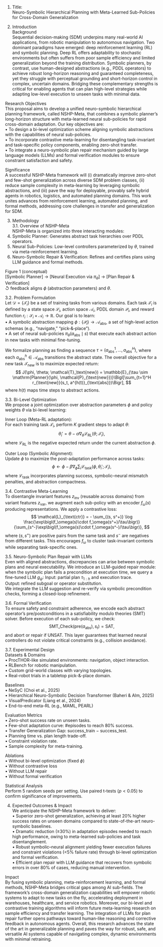 1. Title:  
Neuro-Symbolic Hierarchical Planning with Meta-Learned Sub-Policies for Cross-Domain Generalization

2. Introduction  
Background  
Sequential decision-making (SDM) underpins many real-world AI applications, from robotic manipulation to autonomous navigation. Two dominant paradigms have emerged: deep reinforcement learning (RL) and symbolic planning. Deep RL offers adaptability to stochastic environments but often suffers from poor sample efficiency and limited generalization beyond the training distribution. Symbolic planners, by contrast, use human-designed abstractions (e.g., PDDL operators) to achieve robust long-horizon reasoning and guaranteed completeness, yet they struggle with perceptual grounding and short-horizon control in complex, uncertain domains. Bridging these complementary strengths is critical for enabling agents that can plan high-level strategies while adapting low-level execution to unseen tasks with minimal data.

Research Objectives  
This proposal aims to develop a unified neuro-symbolic hierarchical planning framework, called NSHP-Meta, that combines a symbolic planner’s long-horizon structure with meta-learned neural sub-policies for rapid cross-domain adaptation. Our key objectives are:  
• To design a bi-level optimization scheme aligning symbolic abstractions with the capabilities of neural sub-policies.  
• To incorporate contrastive meta-learning for disentangling task-invariant and task-specific policy components, enabling zero-shot transfer.  
• To integrate a neuro-symbolic plan repair mechanism guided by large language models (LLMs) and formal verification modules to ensure constraint satisfaction and safety.

Significance  
A successful NSHP-Meta framework will (i) dramatically improve zero-shot and few-shot generalization across diverse SDM problem classes, (ii) reduce sample complexity in meta-learning by leveraging symbolic abstractions, and (iii) pave the way for deployable, provably safe hybrid agents in robotics, logistics, and automated planning domains. This work unites advances from reinforcement learning, automated planning, and formal methods, addressing core challenges in transfer and generalization for SDM.

3. Methodology  
3.1. Overview of NSHP-Meta  
NSHP-Meta is organized into three interacting modules:  
1. Symbolic Planner: Generates abstract task hierarchies over PDDL operators.  
2. Neural Sub-Policies: Low-level controllers parameterized by $\theta$, trained via meta-reinforcement learning.  
3. Neuro-Symbolic Repair & Verification: Refines and certifies plans using LLM guidance and formal methods.

Figure 1 (conceptual)  
[Symbolic Planner] → [Neural Execution via $\pi_\theta$] → [Plan Repair & Verification]  
↺ feedback aligns $\phi$ (abstraction parameters) and $\theta$.

3.2. Problem Formulation  
Let $\mathcal{D} = \{\mathcal{T}_i\}$ be a set of training tasks from various domains. Each task $\mathcal{T}_i$ is defined by a state space $\mathcal{S}_i$, action space $\mathcal{A}_i$, PDDL domain $\mathcal{P}_i$, and reward function $r_i: \mathcal{S}_i \times \mathcal{A}_i \rightarrow \mathbb{R}$. Our goal is to learn:  
• A symbolic abstraction mapping $\phi: \{\mathcal{P}_i\} \rightarrow \mathcal{A}_{\text{abs}}$, a set of high-level action schemas (e.g., “navigate,” “pick‐&‐place”).  
• A set of neural sub-policies $\pi_\theta(a_{\text{abs}} \mid s)$ that execute each abstract action in new tasks with minimal fine-tuning.  

We formalize planning as finding a sequence $\tau = (a^1_{\text{abs}}, \dots, a^H_{\text{abs}})$, where each $a^h_{\text{abs}} \in \mathcal{A}_{\text{abs}}$ transitions the abstract state. The overall objective for a new task $\mathcal{T}_\text{new}$ is to maximize expected return:
$$
J(\phi, \theta; \mathcal{T}_\text{new}) = \mathbb{E}_{\tau \sim \mathrm{Planner}(\phi, \mathcal{P}_{\text{new}})}\Bigl[\sum_{t=1}^H r_{\text{new}}(s_t, a^{h(t)}_{\text{abs}})\Bigr],
$$
where $h(t)$ maps time steps to abstract actions.

3.3. Bi-Level Optimization  
We propose a joint optimization over abstraction parameters $\phi$ and policy weights $\theta$ via bi-level learning:  

Inner Loop (Meta-RL adaptation):  
For each training task $\mathcal{T}_i$, perform $K$ gradient steps to adapt $\theta$:
$$
\theta_i' = \theta - \alpha \nabla_\theta \mathcal{L}_{\text{RL}}(\theta; \mathcal{T}_i),
$$
where $\mathcal{L}_{\text{RL}}$ is the negative expected return under the current abstraction $\phi$.

Outer Loop (Symbolic Alignment):  
Update $\phi$ to maximize the post-adaptation performance across tasks:
$$
\phi \leftarrow \phi - \beta \nabla_\phi \sum_i \mathcal{L}_{\text{task}}(\phi, \theta_i'; \mathcal{T}_i),
$$
where $\mathcal{L}_{\text{task}}$ incorporates planning success, symbolic–neural mismatch penalties, and abstraction compactness.

3.4. Contrastive Meta-Learning  
To disentangle invariant features $z_{\text{inv}}$ (reusable across domains) from variant features $z_{\text{var}}$, we augment each sub-policy with an encoder $f_\omega(s)$ producing representations. We apply a contrastive loss:
$$
\mathcal{L}_{\text{ctr}} = - \sum_{(s, s^+)} \log \frac{\exp\bigl(f_\omega(s)\cdot f_\omega(s^+)/\tau\bigr)}{\sum_{s^-}\exp\bigl(f_\omega(s)\cdot f_\omega(s^-)/\tau\bigr)},
$$
where $(s,s^+)$ are positive pairs from the same task and $s^-$ are negatives from different tasks. This encourages $f_\omega$ to cluster task-invariant contexts while separating task-specific ones.

3.5. Neuro-Symbolic Plan Repair with LLMs  
Even with aligned abstractions, discrepancies can arise between symbolic plans and neural executability. We introduce an LLM-guided repair module: when the symbolic plan fails a precondition at execution time, we query a fine-tuned LLM $g_\psi$:
Input: partial plan $\tau_{1:h}$ and execution trace.  
Output: refined subgoal or operator substitution.  
We integrate the LLM suggestion and re-verify via symbolic precondition checks, forming a closed-loop refinement.

3.6. Formal Verification  
To ensure safety and constraint adherence, we encode each abstract operator’s pre/postconditions in a satisfiability modulo theories (SMT) solver. Before execution of each sub-policy, we check:
$$
\text{SMT\_Check}(\mathrm{pre}(a_{\text{abs}}), s_t) = \text{SAT},
$$
and abort or repair if UNSAT. This layer guarantees that learned neural controllers do not violate critical constraints (e.g., collision avoidance).

3.7. Experimental Design  
Datasets & Domains  
• ProcTHOR-like simulated environments: navigation, object interaction.  
• RLBench for robotic manipulation.  
• Custom grid-world classes with varying topologies.  
• Real-robot trials in a tabletop pick-&-place domain.

Baselines  
• NeSyC (Choi et al., 2025)  
• Hierarchical Neuro-Symbolic Decision Transformer (Baheri & Alm, 2025)  
• VisualPredicator (Liang et al., 2024)  
• End-to-end meta-RL (e.g., MAML, PEARL)

Evaluation Metrics  
• Zero-shot success rate on unseen tasks.  
• Few-shot adaptation curve: #episodes to reach 80% success.  
• Transfer Generalization Gap: success_train − success_test.  
• Planning time vs. plan length trade-off.  
• Constraint violation rate.  
• Sample complexity for meta-training.

Ablations  
• Without bi-level optimization (fixed $\phi$)  
• Without contrastive loss  
• Without LLM repair  
• Without formal verification

Statistical Analysis  
Perform 5 random seeds per setting. Use paired t-tests ($p<0.05$) to confirm significance of improvements.

4. Expected Outcomes & Impact  
We anticipate the NSHP-Meta framework to deliver:  
• Superior zero-shot generalization, achieving at least 20% higher success rates on unseen domains compared to state-of-the-art neuro-symbolic baselines.  
• Dramatic reduction (≥30%) in adaptation episodes needed to reach high performance, owing to meta-learned sub-policies and task disentanglement.  
• Robust symbolic–neural alignment yielding fewer execution failures and constraint violations (<5% failure rate) through bi-level optimization and formal verification.  
• Efficient plan repair with LLM guidance that recovers from symbolic errors in over 80% of cases, reducing manual intervention.

Impact  
By fusing symbolic planning, meta-reinforcement learning, and formal methods, NSHP-Meta bridges critical gaps among AI sub-fields. The framework’s cross-domain generalization capabilities will empower robotic systems to adapt to new tasks on the fly, accelerating deployment in warehouses, healthcare, and service robotics. Moreover, our bi-level and contrastive training algorithms will inform future meta-learning research on sample efficiency and transfer learning. The integration of LLMs for plan repair further opens pathways toward human-like reasoning and corrective feedback in autonomous agents. Overall, this research advances the state of the art in generalizable planning and paves the way for robust, safe, and versatile AI systems capable of navigating complex, dynamic environments with minimal retraining.